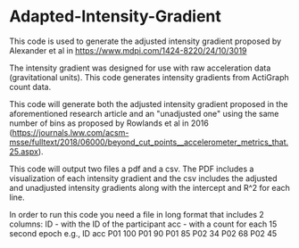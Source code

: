 # Adapted-Intensity-Gradient
This code is used to generate the adjusted intensity gradient proposed by Alexander et al in https://www.mdpi.com/1424-8220/24/10/3019

The intensity gradient was designed for use with raw acceleration data (gravitational units). This code generates intensity gradients from ActiGraph count data. 

This code will generate both the adjusted intensity gradient proposed in the aforementioned research article and an "unadjusted one" using the same number of bins as proposed by Rowlands et al in 2016 (https://journals.lww.com/acsm-msse/fulltext/2018/06000/beyond_cut_points__accelerometer_metrics_that.25.aspx). 

This code will output two files a pdf and a csv. The PDF includes a visualization of each intensity gradient and the csv includes the adjusted and unadjusted intensity gradients along with the intercept and R^2 for each line.  

In order to run this code you need a file in long format that includes 2 columns:
  ID - with the ID of the participant
  acc - with a count for each 15 second epoch
  e.g.,
  ID    acc
  P01   100
  P01   90
  P01   85
  P02   34
  P02   68
  P02   45
  
